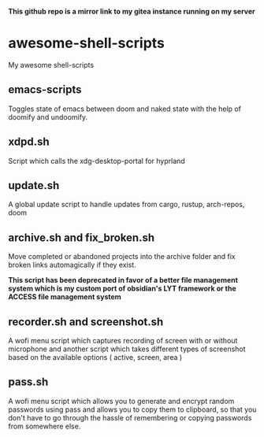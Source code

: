 **This github repo is a mirror link to my gitea instance running on my server**

# awesome-shell-scripts

My awesome shell-scripts

## emacs-scripts
Toggles state of emacs between doom and naked state with the help of doomify and undoomify.

## xdpd.sh
Script which calls the xdg-desktop-portal for hyprland

## update.sh
A global update script to handle updates from cargo, rustup, arch-repos, doom

## archive.sh and fix_broken.sh
Move completed or abandoned projects into the archive folder and fix broken links automagically if they exist.

**This script has been deprecated in favor of a better file management system which is my custom port of obsidian's LYT framework or the ACCESS file management system**

## recorder.sh and screenshot.sh
A wofi menu script which captures recording of screen with or without microphone and another script which takes different types of screenshot based on the available options ( active, screen, area )

## pass.sh
A wofi menu script which allows you to generate and encrypt random passwords using pass and allows you to copy them to clipboard, so that you don't have to go through the hassle of remembering or copying passwords from somewhere else.
